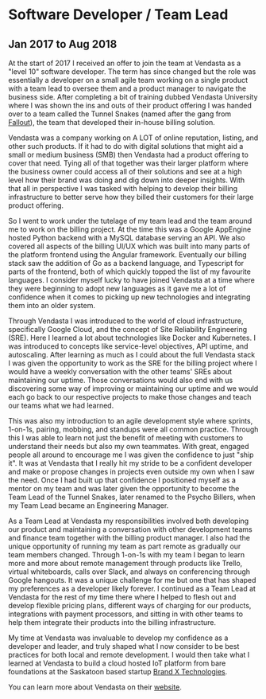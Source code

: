 # Software Developer / Team Lead
## Jan 2017 to Aug 2018
At the start of 2017 I received an offer to join the team at Vendasta as a "level 10" software developer. The term has since changed but the role was essentially a developer on a small agile team working on a single product with a team lead to oversee them and a product manager to navigate the business side. After completing a bit of training dubbed Vendasta University where I was shown the ins and outs of their product offering I was handed over to a team called the Tunnel Snakes (named after the gang from [Fallout](https://fallout.fandom.com/wiki/Tunnel_Snakes)), the team that developed their in-house billing solution.

Vendasta was a company working on A LOT of online reputation, listing, and other such products. If it had to do with digital solutions that might aid a small or medium business (SMB) then Vendasta had a product offering to cover that need. Tying all of that together was their larger platform where the business owner could access all of their solutions and see at a high level how their brand was doing and dig down into deeper insights. With that all in perspective I was tasked with helping to develop their billing infrastructure to better serve how they billed their customers for their large product offering.

So I went to work under the tutelage of my team lead and the team around me to work on the billing project. At the time this was a Google AppEngine hosted Python backend with a MySQL database serving an API. We also covered all aspects of the billing UI/UX which was built into many parts of the platform frontend using the Angular framework. Eventually our billing stack saw the addition of Go as a backend language, and Typescript for parts of the frontend, both of which quickly topped the list of my favourite languages. I consider myself lucky to have joined Vendasta at a time where they were beginning to adopt new languages as it gave me a lot of confidence when it comes to picking up new technologies and integrating them into an older system.

Through Vendasta I was introduced to the world of cloud infrastructure, specifically Google Cloud, and the concept of Site Reliability Engineering (SRE). Here I learned a lot about technologies like Docker and Kubernetes. I was introduced to concepts like service-level objectives, API uptime, and autoscaling. After learning as much as I could about the full Vendasta stack I was given the opportunity to work as the SRE for the billing project where I would have a weekly conversation with the other teams' SREs about maintaining our uptime. Those conversations would also end with us discovering some way of improving or maintaining our uptime and we would each go back to our respective projects to make those changes and teach our teams what we had learned.

This was also my introduction to an agile development style where sprints, 1-on-1s, pairing, mobbing, and standups were all common practice. Through this I was able to learn not just the benefit of meeting with customers to understand their needs but also my own teammates. With great, engaged people all around to encourage me I was given the confidence to just "ship it". It was at Vendasta that I really hit my stride to be a confident developer and make or propose changes in projects even outside my own when I saw the need. Once I had built up that confidence I positioned myself as a mentor on my team and was later given the opportunity to become the Team Lead of the Tunnel Snakes, later renamed to the Psycho Billers, when my Team Lead became an Engineering Manager.

As a Team Lead at Vendasta my responsibilities involved both developing our product and maintaining a conversation with other development teams and finance team together with the billing product manager. I also had the unique opportunity of running my team as part remote as gradually our team members changed. Through 1-on-1s with my team I began to learn more and more about remote management through products like Trello, virtual whiteboards, calls over Slack, and always on conferencing through Google hangouts. It was a unique challenge for me but one that has shaped my preferences as a developer likely forever. I continued as a Team Lead at Vendasta for the rest of my time there where I helped to flesh out and develop flexible pricing plans, different ways of charging for our products, integrations with payment processors, and sitting in with other teams to help them integrate their products into the billing infrastructure.

My time at Vendasta was invaluable to develop my confidence as a developer and leader, and truly shaped what I now consider to be best practices for both local and remote development. I would then take what I learned at Vendasta to build a cloud hosted IoT platform from bare foundations at the Saskatoon based startup [Brand X Technologies](2018-09-bxt).

You can learn more about Vendasta on their [website](https://www.vendasta.com/).
